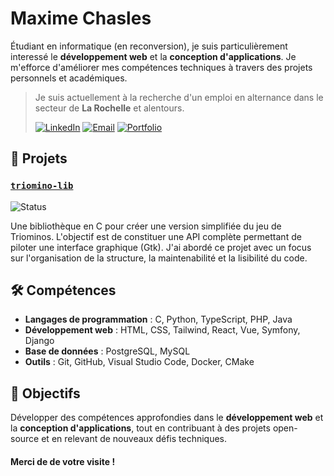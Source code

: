# Maxime Chasles

Étudiant en informatique (en reconversion), je suis particulièrement interessé le **développement web** et la **conception d'applications**.
Je m'efforce d'améliorer mes compétences techniques à travers des projets personnels et académiques.

> Je suis actuellement à la recherche d'un emploi en alternance dans le secteur de **La Rochelle** et alentours.
> 
> [![LinkedIn](https://img.shields.io/badge/LinkedIn-0077B5?style=flat-square&logo=linkedin&logoColor=white)](https://www.linkedin.com/in/maxime-chasles-bb102328a) [![Email](https://img.shields.io/badge/mchasles@etudiant.univ%2D-lr.fr-777777?style=flat-square&logo=gmail&logoColor=white)](mailto:mchasles@etudiant.univ%2Dlr.fr) [![Portfolio](https://img.shields.io/badge/Portfolio-224545?style=flat-square&logo=pinboard&logoColor=white)](https://mchasleslr.github.io)



## 📂 Projets

### [`triomino-lib`](https://github.com/mchasleslr/triomino-lib)
![Status](https://img.shields.io/badge/Status-Development-orange?style=flat-square)

Une bibliothèque en C pour créer une version simplifiée du jeu de Triominos.
L'objectif est de constituer une API complète permettant de piloter une interface graphique (Gtk).
J'ai abordé ce projet avec un focus sur l'organisation de la structure, la maintenabilité et la lisibilité du code.

## 🛠 Compétences

- **Langages de programmation** : C, Python, TypeScript, PHP, Java
- **Développement web** : HTML, CSS, Tailwind, React, Vue, Symfony, Django
- **Base de données** : PostgreSQL, MySQL
- **Outils** : Git, GitHub, Visual Studio Code, Docker, CMake

## 🎯 Objectifs

Développer des compétences approfondies dans le **développement web** et la **conception d'applications**, tout en contribuant à des projets open-source et en relevant de nouveaux défis techniques.

#### Merci de de votre visite !
